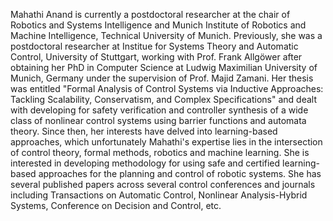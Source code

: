 Mahathi Anand is currently a postdoctoral researcher at the chair of Robotics and Systems Intelligence and Munich Institute of Robotics and Machine Intelligence, Technical University of Munich. 
Previously, she was a postdoctoral researcher at Institue for Systems Theory and Automatic Control, University of Stuttgart, working with Prof. Frank Allgöwer after obtaining her PhD in Computer Science at Ludwig Maximilian University of Munich, Germany under the supervision of Prof. Majid Zamani. 
Her thesis was entitled "Formal Analysis of Control Systems via Inductive Approaches: Tackling Scalability, Conservatism, and Complex Specifications" and dealt with developing for safety verification and controller synthesis of a wide class of nonlinear control systems using barrier functions and automata theory. 
Since then, her interests have delved into learning-based approaches, which unfortunately 
Mahathi's expertise lies in the intersection of control theory, formal methods, robotics and machine learning. She is interested in developing methodology for using safe and certified learning-based approaches for the planning and control of robotic systems. She has several published papers across several control conferences and journals including Transactions on Automatic Control, Nonlinear Analysis-Hybrid Systems, Conference on Decision and Control, etc.
